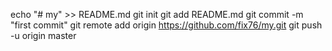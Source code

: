 echo "# my" >> README.md
git init
git add README.md
git commit -m "first commit"
git remote add origin https://github.com/fix76/my.git
git push -u origin master
